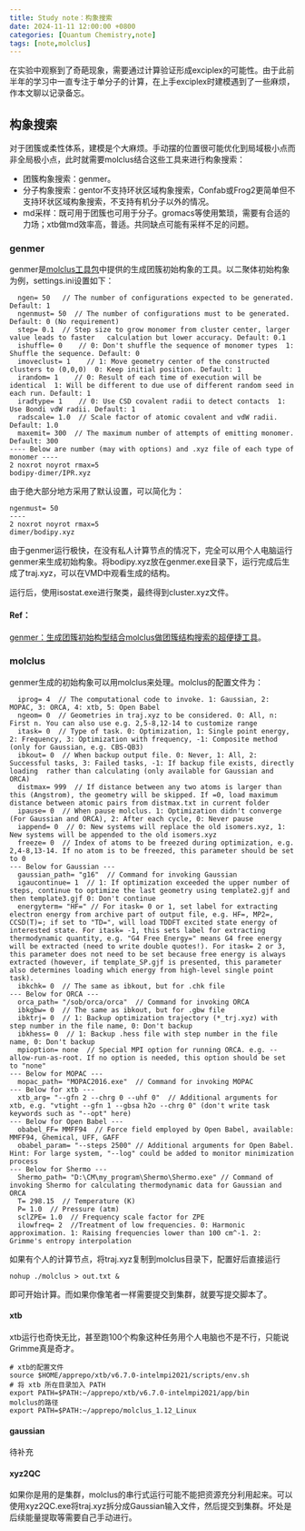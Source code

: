```yaml
---
title: Study note：构象搜索
date: 2024-11-11 12:00:00 +0800
categories: [Quantum Chemistry,note]
tags: [note,molclus]     
---
```

在实验中观察到了奇葩现象，需要通过计算验证形成exciplex的可能性。由于此前半年的学习中一直专注于单分子的计算，在上手exciplex时建模遇到了一些麻烦，作本文聊以记录备忘。

## 构象搜索
对于团簇或柔性体系，建模是个大麻烦。手动摆的位置很可能优化到局域极小点而非全局极小点，此时就需要molclus结合这些工具来进行构象搜索：
- 团簇构象搜索：genmer。
- 分子构象搜索：gentor不支持环状区域构象搜索，Confab或Frog2更简单但不支持环状区域构象搜索，不支持有机分子以外的情况。
- md采样：既可用于团簇也可用于分子。gromacs等使用繁琐，需要有合适的力场；xtb做md效率高，普适。共同缺点可能有采样不足的问题。

### genmer
genmer是[molclus工具包](http://bbs.keinsci.com/forum.php?mod=viewthread&tid=577&fromuid=63020)中提供的生成团簇初始构象的工具。以二聚体初始构象为例，settings.ini设置如下：
~~~
  ngen= 50   // The number of configurations expected to be generated. Default: 1
  ngenmust= 50  // The number of configurations must to be generated. Default: 0 (No requirement)
  step= 0.1  // Step size to grow monomer from cluster center, larger value leads to faster   calculation but lower accuracy. Default: 0.1
  ishuffle= 0    // 0: Don't shuffle the sequence of monomer types  1: Shuffle the sequence. Default: 0
  imoveclust= 1    // 1: Move geometry center of the constructed clusters to (0,0,0)  0: Keep initial position. Default: 1
  irandom= 1    // 0: Result of each time of execution will be identical  1: Will be different to due use of different random seed in each run. Default: 1
  iradtype= 1    // 0: Use CSD covalent radii to detect contacts  1: Use Bondi vdW radii. Default: 1
  radscale= 1.0  // Scale factor of atomic covalent and vdW radii. Default: 1.0
  maxemit= 300  // The maximum number of attempts of emitting monomer. Default: 300
---- Below are number (may with options) and .xyz file of each type of monomer ----
2 noxrot noyrot rmax=5
bodipy-dimer/IPR.xyz
~~~
由于绝大部分地方采用了默认设置，可以简化为：
~~~
ngenmust= 50
----
2 noxrot noyrot rmax=5
dimer/bodipy.xyz
~~~
由于genmer运行极快，在没有私人计算节点的情况下，完全可以用个人电脑运行genmer来生成初始构象。将bodipy.xyz放在genmer.exe目录下，运行完成后生成了traj.xyz，可以在VMD中观看生成的结构。

运行后，使用isostat.exe进行聚类，最终得到cluster.xyz文件。

#### Ref：
[genmer：生成团簇初始构型结合molclus做团簇结构搜索的超便捷工具](http://bbs.keinsci.com/forum.php?mod=viewthread&tid=2369&fromuid=63020)。

### molclus
genmer生成的初始构象可以用molclus来处理。molclus的配置文件为：
~~~
  iprog= 4  // The computational code to invoke. 1: Gaussian, 2: MOPAC, 3: ORCA, 4: xtb, 5: Open Babel
  ngeom= 0  // Geometries in traj.xyz to be considered. 0: All, n: First n. You can also use e.g. 2,5-8,12-14 to customize range
  itask= 0  // Type of task. 0: Optimization, 1: Single point energy, 2: Frequency, 3: Optimization with frequency, -1: Composite method (only for Gaussian, e.g. CBS-QB3)
  ibkout= 0  // When backup output file. 0: Never, 1: All, 2: Successful tasks, 3: Failed tasks, -1: If backup file exists, directly loading  rather than calculating (only available for Gaussian and ORCA)
  distmax= 999  // If distance between any two atoms is larger than this (Angstrom), the geometry will be skipped. If =0, load maximum distance between atomic pairs from distmax.txt in current folder
  ipause= 0  // When pause molclus. 1: Optimization didn't converge (For Gaussian and ORCA), 2: After each cycle, 0: Never pause
  iappend= 0  // 0: New systems will replace the old isomers.xyz, 1: New systems will be appended to the old isomers.xyz
  freeze= 0  // Index of atoms to be freezed during optimization, e.g. 2,4-8,13-14. If no atom is to be freezed, this parameter should be set to 0
--- Below for Gaussian ---
  gaussian_path= "g16"  // Command for invoking Gaussian
  igaucontinue= 1  // 1: If optimization exceeded the upper number of steps, continue to optimize the last geometry using template2.gjf and then template3.gjf 0: Don't continue
  energyterm= "HF=" // For itask= 0 or 1, set label for extracting electron energy from archive part of output file, e.g. HF=, MP2=, CCSD(T)=; if set to "TD=", will load TDDFT excited state energy of interested state. For itask= -1, this sets label for extracting thermodynamic quantity, e.g. "G4 Free Energy=" means G4 free energy will be extracted (need to write double quotes!). For itask= 2 or 3, this parameter does not need to be set because free energy is always extracted (however, if template_SP.gjf is presented, this parameter also determines loading which energy from high-level single point task). 
  ibkchk= 0  // The same as ibkout, but for .chk file
--- Below for ORCA ---
  orca_path= "/sob/orca/orca"  // Command for invoking ORCA
  ibkgbw= 0  // The same as ibkout, but for .gbw file
  ibktrj= 0  // 1: Backup optimization trajectory (*_trj.xyz) with step number in the file name, 0: Don't backup
  ibkhess= 0  // 1: Backup .hess file with step number in the file name, 0: Don't backup
  mpioption= none  // Special MPI option for running ORCA. e.g. --allow-run-as-root. If no option is needed, this option should be set to "none"
--- Below for MOPAC ---
  mopac_path= "MOPAC2016.exe"  // Command for invoking MOPAC
--- Below for xtb ---
  xtb_arg= "--gfn 2 --chrg 0 --uhf 0"  // Additional arguments for xtb, e.g. "vtight --gfn 1 --gbsa h2o --chrg 0" (don't write task keywords such as "--opt" here)
--- Below for Open Babel ---
  obabel_FF= MMFF94  // Force field employed by Open Babel, available: MMFF94, Ghemical, UFF, GAFF
  obabel_param= "--steps 2500" // Additional arguments for Open Babel. Hint: For large system, "--log" could be added to monitor minimization process
--- Below for Shermo ---
  Shermo_path= "D:\CM\my_program\Shermo\Shermo.exe" // Command of invoking Shermo for calculating thermodynamic data for Gaussian and ORCA
  T= 298.15  // Temperature (K)
  P= 1.0  // Pressure (atm)
  sclZPE= 1.0  // Frequency scale factor for ZPE
  ilowfreq= 2  //Treatment of low frequencies. 0: Harmonic approximation. 1: Raising frequencies lower than 100 cm^-1. 2: Grimme's entropy interpolation
~~~
如果有个人的计算节点，将traj.xyz复制到molclus目录下，配置好后直接运行
~~~
nohup ./molclus > out.txt &
~~~
即可开始计算。而如果你像笔者一样需要提交到集群，就要写提交脚本了。

#### xtb
xtb运行也奇快无比，甚至跑100个构象这种任务用个人电脑也不是不行，只能说Grimme真是奇才。
~~~
# xtb的配置文件
source $HOME/apprepo/xtb/v6.7.0-intelmpi2021/scripts/env.sh
# 将 xtb 所在目录加入 PATH
export PATH=$PATH:~/apprepo/xtb/v6.7.0-intelmpi2021/app/bin
molclus的路径
export PATH=$PATH:~/apprepo/molclus_1.12_Linux
~~~
#### gaussian
待补充

#### xyz2QC
如果你是用的是集群，molclus的串行式运行可能不能把资源充分利用起来。可以使用xyz2QC.exe将traj.xyz拆分成Gaussian输入文件，然后提交到集群。坏处是后续能量提取等需要自己手动进行。

